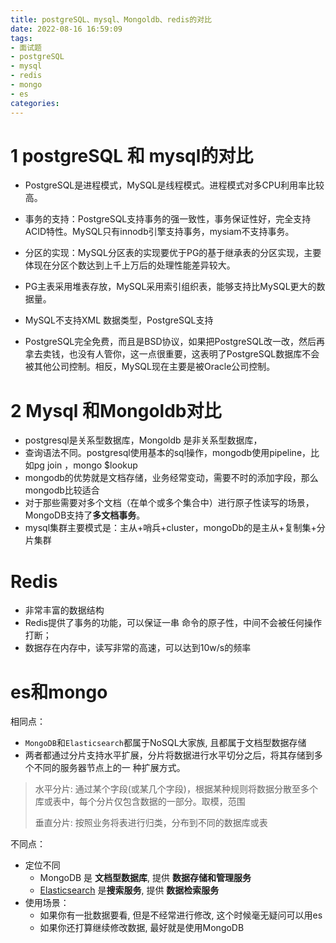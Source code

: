 ```yaml
---
title: postgreSQL、mysql、Mongoldb、redis的对比
date: 2022-08-16 16:59:09
tags: 
- 面试题
- postgreSQL
- mysql
- redis
- mongo
- es
categories: 
---
```


# 1 postgreSQL 和 mysql的对比

- PostgreSQL是进程模式，MySQL是线程模式。进程模式对多CPU利用率比较高。

- 事务的支持：PostgreSQL支持事务的强一致性，事务保证性好，完全支持ACID特性。MySQL只有innodb引擎支持事务，mysiam不支持事务。
- 分区的实现：MySQL分区表的实现要优于PG的基于继承表的分区实现，主要体现在分区个数达到上千上万后的处理性能差异较大。
- PG主表采用堆表存放，MySQL采用索引组织表，能够支持比MySQL更大的数据量。
- MySQL不支持XML 数据类型，PostgreSQL支持
- PostgreSQL完全免费，而且是BSD协议，如果把PostgreSQL改一改，然后再拿去卖钱，也没有人管你，这一点很重要，这表明了PostgreSQL数据库不会被其他公司控制。相反，MySQL现在主要是被Oracle公司控制。



 # 2 Mysql 和Mongoldb对比

- postgresql是关系型数据库，Mongoldb 是非关系型数据库，
- 查询语法不同。postgresql使用基本的sql操作，mongodb使用pipeline，比如pg join ，mongo $lookup
- mongodb的优势就是文档存储，业务经常变动，需要不时的添加字段，那么mongodb比较适合
- 对于那些需要对多个文档（在单个或多个集合中）进行原子性读写的场景，MongoDB支持了**多文档事务**。
- mysql集群主要模式是：主从+哨兵+cluster，mongoDb的是主从+复制集+分片集群



# Redis

- 非常丰富的数据结构
- Redis提供了事务的功能，可以保证一串 命令的原子性，中间不会被任何操作打断；
- 数据存在内存中，读写非常的高速，可以达到10w/s的频率

 

# es和mongo

相同点：

- `MongoDB`和`Elasticsearch`都属于NoSQL大家族, 且都属于文档型数据存储
- 两者都通过分片支持水平扩展，分片将数据进行水平切分之后，将其存储到多个不同的服务器节点上的一 种扩展方式。

>  水平分片: 通过某个字段(或某几个字段)，根据某种规则将数据分散至多个库或表中，每个分片仅包含数据的一部分。取模，范围
>
>  垂直分片: 按照业务将表进行归类，分布到不同的数据库或表



不同点：

- 定位不同
  - MongoDB 是 **文档型数据库**, 提供 **数据存储和管理服务**
  - [Elasticsearch](https://so.csdn.net/so/search?q=Elasticsearch&spm=1001.2101.3001.7020) 是**搜索服务**, 提供 **数据检索服务**
- 使用场景：
  - 如果你有一批数据要看, 但是不经常进行修改, 这个时候毫无疑问可以用es
  - 如果你还打算继续修改数据, 最好就是使用MongoDB
